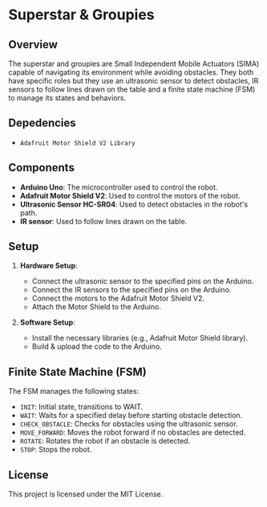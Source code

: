 # Superstar & Groupies

## Overview

The superstar and groupies are Small Independent Mobile Actuators (SIMA) capable of navigating its environment while avoiding obstacles. They both have specific roles but they use an ultrasonic sensor to detect obstacles, IR sensors to follow lines drawn on the table and a finite state machine (FSM) to manage its states and behaviors.

## Depedencies

-   `Adafruit Motor Shield V2 Library`

## Components

-   **Arduino Uno**: The microcontroller used to control the robot.
-   **Adafruit Motor Shield V2**: Used to control the motors of the robot.
-   **Ultrasonic Sensor HC-SR04**: Used to detect obstacles in the robot's path.
-   **IR sensor**: Used to follow lines drawn on the table.

## Setup

1. **Hardware Setup**:

    - Connect the ultrasonic sensor to the specified pins on the Arduino.
    - Connect the IR sensors to the specified pins on the Arduino.
    - Connect the motors to the Adafruit Motor Shield V2.
    - Attach the Motor Shield to the Arduino.

2. **Software Setup**:
    - Install the necessary libraries (e.g., Adafruit Motor Shield library).
    - Build & upload the code to the Arduino.

## Finite State Machine (FSM)

The FSM manages the following states:

-   `INIT`: Initial state, transitions to WAIT.
-   `WAIT`: Waits for a specified delay before starting obstacle detection.
-   `CHECK_OBSTACLE`: Checks for obstacles using the ultrasonic sensor.
-   `MOVE_FORWARD`: Moves the robot forward if no obstacles are detected.
-   `ROTATE`: Rotates the robot if an obstacle is detected.
-   `STOP`: Stops the robot.

## License

This project is licensed under the MIT License.
